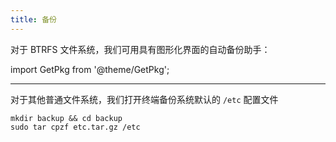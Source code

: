 ```yaml
---
title: 备份
---
```


对于 BTRFS 文件系统，我们可用具有图形化界面的自动备份助手：

import GetPkg from '@theme/GetPkg';

<GetPkg name="timeshift" apt dnf />

---

对于其他普通文件系统，我们打开终端备份系统默认的 `/etc` 配置文件

    mkdir backup && cd backup
    sudo tar cpzf etc.tar.gz /etc
